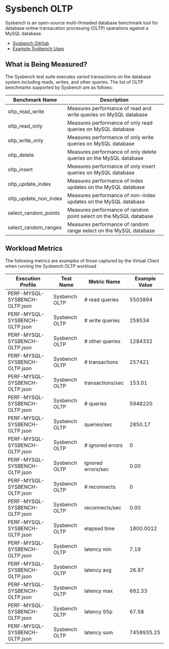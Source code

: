 # Sysbench OLTP
Sysbench is an open-source multi-threaded database benchmark tool for database online transacation processing (OLTP) operations against a
MySQL database.

* [Sysbench GitHub](https://github.com/akopytov/sysbench)  
* [Example Sysbench Uses](https://www.flamingbytes.com/posts/sysbench/)

## What is Being Measured?
The Sysbench test suite executes varied transactions on the database system including reads, writes, and other queries. The list of OLTP benchmarks 
supported by Sysbench are as follows:

| Benchmark Name        | Description                                                           |
|-----------------------|-----------------------------------------------------------------------|
| oltp_read_write       | Measures performance of read and write queries on MySQL database      |
| oltp_read_only        | Measures performance of only read queries on MySQL database           |
| oltp_write_only       | Measures performance of only write queries on MySQL database          |
| oltp_delete           | Measures performance of only delete queries on the MySQL database     |
| oltp_insert           | Measures performance of only insert queries on MySQL database         |
| oltp_update_index     | Measures performance of index updates on the MySQL database           |
| oltp_update_non_index | Measures performance of non-index updates on the MySQL database       |
| select_random_points  | Measures performance of random point select on the MySQL database     |
| select_random_ranges  | Measures performance of random range select on the MySQL database     |


## Workload Metrics
The following metrics are examples of those captured by the Virtual Client when running the Sysbench OLTP workload

| Execution Profile     | Test Name | Metric Name | Example Value |
|-----------------------|-----------|-------------|---------------|
| PERF-MYSQL-SYSBENCH-OLTP.json | Sysbench OLTP | # read queries | 5503894 |
| PERF-MYSQL-SYSBENCH-OLTP.json | Sysbench OLTP | # write queries | 259534 |
| PERF-MYSQL-SYSBENCH-OLTP.json | Sysbench OLTP | # other queries | 1284332 |
| PERF-MYSQL-SYSBENCH-OLTP.json | Sysbench OLTP | # transactions | 257421 |
| PERF-MYSQL-SYSBENCH-OLTP.json | Sysbench OLTP | transactions/sec | 153.01 |
| PERF-MYSQL-SYSBENCH-OLTP.json | Sysbench OLTP | # queries | 5948220 |
| PERF-MYSQL-SYSBENCH-OLTP.json | Sysbench OLTP | queries/sec | 2850.17 |
| PERF-MYSQL-SYSBENCH-OLTP.json | Sysbench OLTP | # ignored errors | 0 |
| PERF-MYSQL-SYSBENCH-OLTP.json | Sysbench OLTP | ignored errors/sec | 0.00 |
| PERF-MYSQL-SYSBENCH-OLTP.json | Sysbench OLTP | # reconnects | 0 |
| PERF-MYSQL-SYSBENCH-OLTP.json | Sysbench OLTP | reconnects/sec | 0.00 |
| PERF-MYSQL-SYSBENCH-OLTP.json | Sysbench OLTP | elapsed time | 1800.0012 |
| PERF-MYSQL-SYSBENCH-OLTP.json | Sysbench OLTP | latency min | 7.19 |
| PERF-MYSQL-SYSBENCH-OLTP.json | Sysbench OLTP | latency avg | 26.97 |
| PERF-MYSQL-SYSBENCH-OLTP.json | Sysbench OLTP | latency max | 682.33 |
| PERF-MYSQL-SYSBENCH-OLTP.json | Sysbench OLTP | latency 95p | 67.58 |
| PERF-MYSQL-SYSBENCH-OLTP.json | Sysbench OLTP | latency sum | 7458935.25 |

